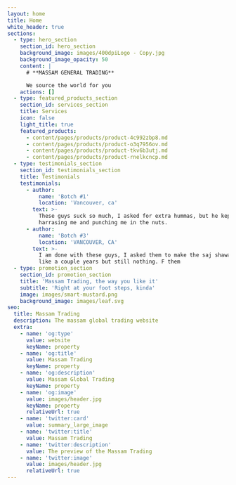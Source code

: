 ```yaml
---
layout: home
title: Home
white_header: true
sections:
  - type: hero_section
    section_id: hero_section
    background_image: images/400dpiLogo - Copy.jpg
    background_image_opacity: 50
    content: |
      # **MASSAM GENERAL TRADING**

      We source the world for you
    actions: []
  - type: featured_products_section
    section_id: services_section
    title: Services
    icon: false
    light_title: true
    featured_products:
      - content/pages/products/product-4c992zbp8.md
      - content/pages/products/product-o3q7956ov.md
      - content/pages/products/product-tkv6b3utj.md
      - content/pages/products/product-rnelkcncp.md
  - type: testimonials_section
    section_id: testimonials_section
    title: Testimonials
    testimonials:
      - author:
          name: 'Botch #1'
          location: 'Vancouver, ca'
        text: >-
          These guys suck so much, I asked for extra hummas, but he kept
          harrasing me and punching me in the nuts.
      - author:
          name: 'Botch #3'
          location: 'VANCOUVER, CA'
        text: >-
          I am done with these guys, I asked them to make the saj shawarma for
          like a couple years but still nothing. F them
  - type: promotion_section
    section_id: promotion_section
    title: 'Massam Trading, the way you like it'
    subtitle: 'Right at your foot steps, kinda'
    image: images/smart-mustard.png
    background_image: images/leaf.svg
seo:
  title: Massam Trading
  description: The massam global trading website
  extra:
    - name: 'og:type'
      value: website
      keyName: property
    - name: 'og:title'
      value: Massam Trading
      keyName: property
    - name: 'og:description'
      value: Massam Global Trading
      keyName: property
    - name: 'og:image'
      value: images/header.jpg
      keyName: property
      relativeUrl: true
    - name: 'twitter:card'
      value: summary_large_image
    - name: 'twitter:title'
      value: Massam Trading
    - name: 'twitter:description'
      value: The preview of the Massam Trading
    - name: 'twitter:image'
      value: images/header.jpg
      relativeUrl: true
---
```

